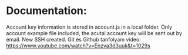 # Documentation:
Account key information is stored in account.js in a local folder.
Only account example file included, the acutal account key will be sent out by email.
New SSH created.
Git és Github tanfolyam video:
https://www.youtube.com/watch?v=Enzva3d3uuk&t=1029s
